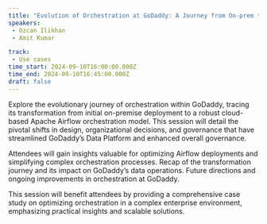 ```yaml
---
title: "Evolution of Orchestration at GoDaddy: A Journey from On-prem to Cloud-based Single Pane Model"
speakers:
 - Ozcan Ilikhan
 - Amit Kumar

track:
 - Use cases
time_start: 2024-09-10T16:00:00.000Z
time_end: 2024-09-10T16:45:00.000Z
draft: false
---
```


Explore the evolutionary journey of orchestration within GoDaddy, tracing its transformation from initial on-premise deployment to a robust cloud-based Apache Airflow orchestration model. This session will detail the pivotal shifts in design, organizational decisions, and governance that have streamlined GoDaddy’s Data Platform and enhanced overall governance.

Attendees will gain insights valuable for optimizing Airflow deployments and simplifying complex orchestration processes.
Recap of the transformation journey and its impact on GoDaddy’s data operations.
Future directions and ongoing improvements in orchestration at GoDaddy.

This session will benefit attendees by providing a comprehensive case study on optimizing orchestration in a complex enterprise environment, emphasizing practical insights and scalable solutions.